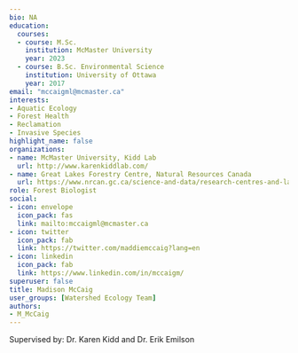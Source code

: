 ```yaml
--- 
bio: NA
education:
  courses:
  - course: M.Sc.
    institution: McMaster University
    year: 2023
  - course: B.Sc. Environmental Science
    institution: University of Ottawa
    year: 2017
email: "mccaigml@mcmaster.ca"
interests:
- Aquatic Ecology
- Forest Health
- Reclamation
- Invasive Species
highlight_name: false
organizations:
- name: McMaster University, Kidd Lab
  url: http://www.karenkiddlab.com/
- name: Great Lakes Forestry Centre, Natural Resources Canada
  url: https://www.nrcan.gc.ca/science-and-data/research-centres-and-labs/forestry-research-centres/great-lakes-forestry-centre/13459
role: Forest Biologist
social:
- icon: envelope
  icon_pack: fas
  link: mailto:mccaigml@mcmaster.ca
- icon: twitter
  icon_pack: fab
  link: https://twitter.com/maddiemccaig?lang=en
- icon: linkedin
  icon_pack: fab
  link: https://www.linkedin.com/in/mccaigm/
superuser: false
title: Madison McCaig
user_groups: [Watershed Ecology Team]
authors:
- M_McCaig
---
```


Supervised by: Dr. Karen Kidd and Dr. Erik Emilson








